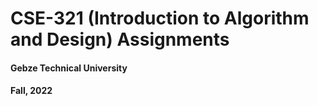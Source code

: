 # CSE-321 (Introduction to Algorithm and Design) Assignments 
#### Gebze Technical University 
#### Fall, 2022
